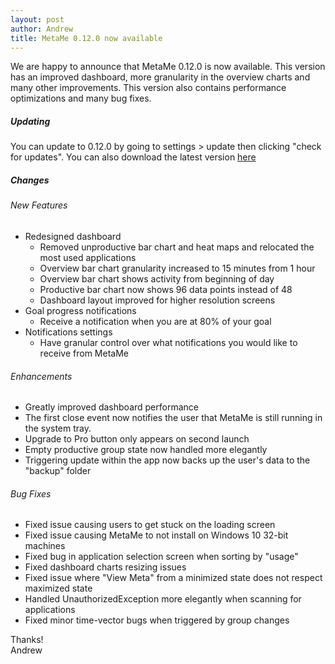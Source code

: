 ```yaml
---
layout: post
author: Andrew
title: MetaMe 0.12.0 now available
---
```


We are happy to announce that MetaMe 0.12.0 is now available. This version has an improved dashboard, more granularity in the overview charts and many other improvements. This version also contains performance optimizations and many bug fixes.

##### Updating
You can update to 0.12.0 by going to settings > update then clicking "check for updates".  You can also download the latest version [here](/download.html)

##### Changes

###### New Features
- Redesigned dashboard
   - Removed unproductive bar chart and heat maps and relocated the most used applications
   - Overview bar chart granularity increased to 15 minutes from 1 hour
   - Overview bar chart shows activity from beginning of day
   - Productive bar chart now shows 96 data points instead of 48
   - Dashboard layout improved for higher resolution screens
- Goal progress notifications
   - Receive a notification when you are at 80% of your goal
- Notifications settings
   - Have granular control over what notifications you would like to receive from MetaMe

###### Enhancements
- Greatly improved dashboard performance
- The first close event now notifies the user that MetaMe is still running in the system tray. 
- Upgrade to Pro button only appears on second launch 
- Empty productive group state now handled more elegantly
- Triggering update within the app now backs up the user's data to the "backup" folder

###### Bug Fixes
- Fixed issue causing users to get stuck on the loading screen
- Fixed issue causing MetaMe to not install on Windows 10 32-bit machines
- Fixed bug in application selection screen when sorting by "usage"
- Fixed dashboard charts resizing issues 
- Fixed issue where "View Meta" from a minimized state does not respect maximized state
- Handled UnauthorizedException more elegantly when scanning for applications
- Fixed minor time-vector bugs when triggered by group changes

Thanks!<br/>
Andrew




